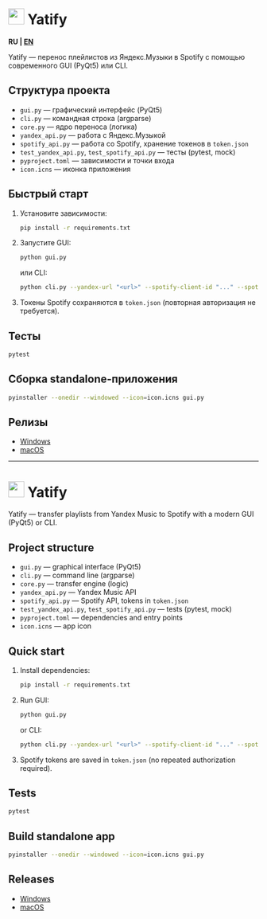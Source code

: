 # <img src="icon.icns" width="32" height="32"/> Yatify

**RU | [EN](#english)**

Yatify — перенос плейлистов из Яндекс.Музыки в Spotify с помощью современного GUI (PyQt5) или CLI.

## Структура проекта
- `gui.py` — графический интерфейс (PyQt5)
- `cli.py` — командная строка (argparse)
- `core.py` — ядро переноса (логика)
- `yandex_api.py` — работа с Яндекс.Музыкой
- `spotify_api.py` — работа со Spotify, хранение токенов в `token.json`
- `test_yandex_api.py`, `test_spotify_api.py` — тесты (pytest, mock)
- `pyproject.toml` — зависимости и точки входа
- `icon.icns` — иконка приложения

## Быстрый старт
1. Установите зависимости:
   ```sh
   pip install -r requirements.txt
   ```
2. Запустите GUI:
   ```sh
   python gui.py
   ```
   или CLI:
   ```sh
   python cli.py --yandex-url "<url>" --spotify-client-id "..." --spotify-secret "..." --redirect-uri "..."
   ```
3. Токены Spotify сохраняются в `token.json` (повторная авторизация не требуется).

## Тесты
```sh
pytest
```

## Сборка standalone-приложения
```sh
pyinstaller --onedir --windowed --icon=icon.icns gui.py
```

## Релизы
- [Windows](https://github.com/ilodezis/yatify/releases)
- [macOS](https://github.com/ilodezis/yatify/releases)

---

# <a name="english"></a><img src="icon.icns" width="32" height="32"/> Yatify

Yatify — transfer playlists from Yandex Music to Spotify with a modern GUI (PyQt5) or CLI.

## Project structure
- `gui.py` — graphical interface (PyQt5)
- `cli.py` — command line (argparse)
- `core.py` — transfer engine (logic)
- `yandex_api.py` — Yandex Music API
- `spotify_api.py` — Spotify API, tokens in `token.json`
- `test_yandex_api.py`, `test_spotify_api.py` — tests (pytest, mock)
- `pyproject.toml` — dependencies and entry points
- `icon.icns` — app icon

## Quick start
1. Install dependencies:
   ```sh
   pip install -r requirements.txt
   ```
2. Run GUI:
   ```sh
   python gui.py
   ```
   or CLI:
   ```sh
   python cli.py --yandex-url "<url>" --spotify-client-id "..." --spotify-secret "..." --redirect-uri "..."
   ```
3. Spotify tokens are saved in `token.json` (no repeated authorization required).

## Tests
```sh
pytest
```

## Build standalone app
```sh
pyinstaller --onedir --windowed --icon=icon.icns gui.py
```

## Releases
- [Windows](https://github.com/ilodezis/yatify/releases)
- [macOS](https://github.com/ilodezis/yatify/releases)
